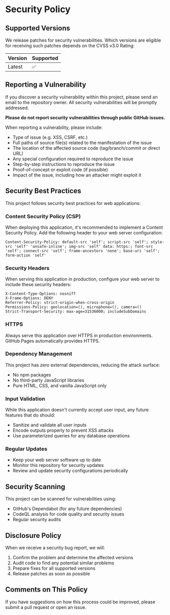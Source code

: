 # Security Policy

## Supported Versions

We release patches for security vulnerabilities. Which versions are eligible for receiving such patches depends on the CVSS v3.0 Rating:

| Version | Supported          |
| ------- | ------------------ |
| Latest  | :white_check_mark: |

## Reporting a Vulnerability

If you discover a security vulnerability within this project, please send an email to the repository owner. All security vulnerabilities will be promptly addressed.

**Please do not report security vulnerabilities through public GitHub issues.**

When reporting a vulnerability, please include:

- Type of issue (e.g. XSS, CSRF, etc.)
- Full paths of source file(s) related to the manifestation of the issue
- The location of the affected source code (tag/branch/commit or direct URL)
- Any special configuration required to reproduce the issue
- Step-by-step instructions to reproduce the issue
- Proof-of-concept or exploit code (if possible)
- Impact of the issue, including how an attacker might exploit it

## Security Best Practices

This project follows security best practices for web applications:

### Content Security Policy (CSP)

When deploying this application, it's recommended to implement a Content Security Policy. Add the following header to your web server configuration:

```
Content-Security-Policy: default-src 'self'; script-src 'self'; style-src 'self' 'unsafe-inline'; img-src 'self' data: https:; font-src 'self'; connect-src 'self'; frame-ancestors 'none'; base-uri 'self'; form-action 'self'
```

### Security Headers

When serving this application in production, configure your web server to include these security headers:

```
X-Content-Type-Options: nosniff
X-Frame-Options: DENY
Referrer-Policy: strict-origin-when-cross-origin
Permissions-Policy: geolocation=(), microphone=(), camera=()
Strict-Transport-Security: max-age=31536000; includeSubDomains
```

### HTTPS

Always serve this application over HTTPS in production environments. GitHub Pages automatically provides HTTPS.

### Dependency Management

This project has zero external dependencies, reducing the attack surface:

- No npm packages
- No third-party JavaScript libraries
- Pure HTML, CSS, and vanilla JavaScript only

### Input Validation

While this application doesn't currently accept user input, any future features that do should:

- Sanitize and validate all user inputs
- Encode outputs properly to prevent XSS attacks
- Use parameterized queries for any database operations

### Regular Updates

- Keep your web server software up to date
- Monitor this repository for security updates
- Review and update security configurations periodically

## Security Scanning

This project can be scanned for vulnerabilities using:

- GitHub's Dependabot (for any future dependencies)
- CodeQL analysis for code quality and security issues
- Regular security audits

## Disclosure Policy

When we receive a security bug report, we will:

1. Confirm the problem and determine the affected versions
2. Audit code to find any potential similar problems
3. Prepare fixes for all supported versions
4. Release patches as soon as possible

## Comments on This Policy

If you have suggestions on how this process could be improved, please submit a pull request or open an issue.
